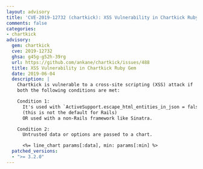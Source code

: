```yaml
---
layout: advisory
title: 'CVE-2019-12732 (chartkick): XSS Vulnerability in Chartkick Ruby Gem'
comments: false
categories:
- chartkick
advisory:
  gem: chartkick
  cve: 2019-12732
  ghsa: g45g-g52h-39rg
  url: https://github.com/ankane/chartkick/issues/488
  title: XSS Vulnerability in Chartkick Ruby Gem
  date: 2019-06-04
  description: |
    Chartkick is vulnerable to a cross-site scripting (XSS) attack if
    both the following conditions are met:

    Condition 1:
      It's used with `ActiveSupport.escape_html_entities_in_json = false`
      (this is not the default for Rails)
      OR used with a non-Rails framework like Sinatra.

    Condition 2:
      Untrusted data or options are passed to a chart.

      <%= line_chart params[:data], min: params[:min] %>
  patched_versions:
  - ">= 3.2.0"
---
```

